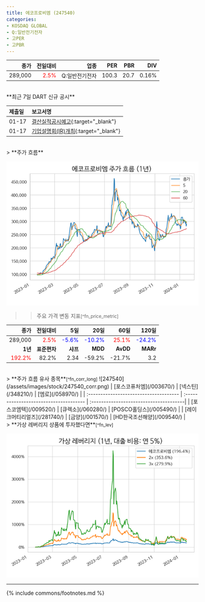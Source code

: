 ```yaml
---
title: 에코프로비엠 (247540)
categories:
- KOSDAQ GLOBAL
- Q:일반전기전자
- 고PER
- 고PBR
---
```


| **종가** | **전일대비** | **업종** | **PER** | **PBR** | **DIV** |
| -------: | -----------: | -------: | ------: | ------: | ------: |
|289,000|<span style="color: red">2.5%</span>|Q:일반전기전자|100.3|20.7|0.16%|

<!-- more -->
<br>
**최근 7일 DART 신규 공시<a id="dart"></a>**

| **제출일** | **보고서명** |
| :--------- | :----------- |
| 01-17 | [결산실적공시예고](https://dart.fss.or.kr/dsaf001/main.do?rcpNo=20240117900406){:target="_blank"} |
| 01-17 | [기업설명회(IR)개최](https://dart.fss.or.kr/dsaf001/main.do?rcpNo=20240117900401){:target="_blank"} |

<br>
> **주가 흐름<a id="price"></a>**

![247540](/assets/images/stock/247540.png)

>> 주요 가격 변동 지표<small>[^fn_price_metric]</small>

|**종가**|**전일대비**|**5일**|**20일**|**60일**|**120일**|
|-------:|-----------:|------:|-------:|-------:|--------:|
| 289,000 | <span style="color: red">2.5%</span> | <span style="color: blue">-5.6%</span> | <span style="color: blue">-10.2%</span> | <span style="color: red">25.1%</span> | <span style="color: blue">-24.2%</span> |
|**1년**|**표준편차**|**샤프**|**MDD**|**AvDD**|**MARr**|
| <span style="color: red">192.2%</span> | 82.2% | 2.34 | -59.2% | -21.7% | 3.2 |

<br>
> **주가 흐름 유사 종목<a id="corr"></a>**<small>[^fn_corr_long]</small>
![247540](/assets/images/stock/247540_corr.png)
| [포스코퓨처엠](/003670/) | [넥스틴](/348210/) | [엠로](/058970/) |
| :------------------------------------- | :------------------------------------- | :--------------------------------------|
| [포스코엠텍](/009520/) | [큐렉소](/060280/) | [POSCO홀딩스](/005490/) |
| [레이크머티리얼즈](/281740/) | [금양](/001570/) | [HD한국조선해양](/009540/) |

<br>
> **가상 레버리지 상품에 투자했다면<a id="2x"></a>**<small>[^fn_lev]</small>

![247540](/assets/images/stock/247540_2x.png)

---
{% include commons/footnotes.md %}